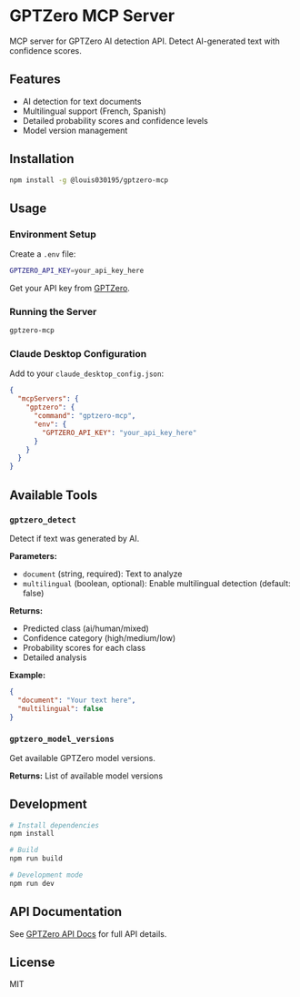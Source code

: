 # GPTZero MCP Server

MCP server for GPTZero AI detection API. Detect AI-generated text with confidence scores.

## Features

- AI detection for text documents
- Multilingual support (French, Spanish)
- Detailed probability scores and confidence levels
- Model version management

## Installation

```bash
npm install -g @louis030195/gptzero-mcp
```

## Usage

### Environment Setup

Create a `.env` file:

```bash
GPTZERO_API_KEY=your_api_key_here
```

Get your API key from [GPTZero](https://gptzero.me).

### Running the Server

```bash
gptzero-mcp
```

### Claude Desktop Configuration

Add to your `claude_desktop_config.json`:

```json
{
  "mcpServers": {
    "gptzero": {
      "command": "gptzero-mcp",
      "env": {
        "GPTZERO_API_KEY": "your_api_key_here"
      }
    }
  }
}
```

## Available Tools

### `gptzero_detect`

Detect if text was generated by AI.

**Parameters:**
- `document` (string, required): Text to analyze
- `multilingual` (boolean, optional): Enable multilingual detection (default: false)

**Returns:**
- Predicted class (ai/human/mixed)
- Confidence category (high/medium/low)
- Probability scores for each class
- Detailed analysis

**Example:**
```json
{
  "document": "Your text here",
  "multilingual": false
}
```

### `gptzero_model_versions`

Get available GPTZero model versions.

**Returns:** List of available model versions

## Development

```bash
# Install dependencies
npm install

# Build
npm run build

# Development mode
npm run dev
```

## API Documentation

See [GPTZero API Docs](https://gptzero.stoplight.io/) for full API details.

## License

MIT
